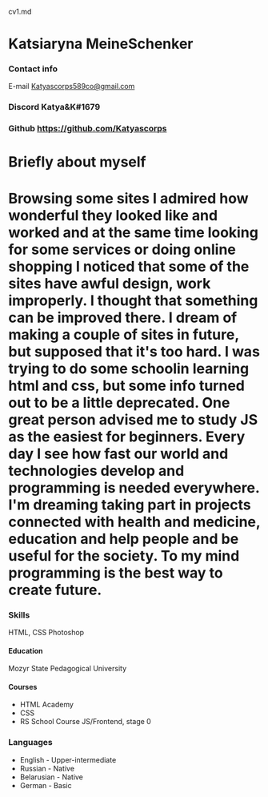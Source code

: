 cv1.md 
# Katsiaryna MeineSchenker
### Contact info
E-mail Katyascorps589co@gmail.com
### Discord  Katya&K#1679
### Github  https://github.com/Katyascorps
#
# Briefly about myself
Browsing some sites I admired how wonderful they looked like and worked and at the same time looking for some services or doing online shopping I noticed that some of the sites have awful design, work improperly. I thought that something can be improved there. I dream of making a couple of sites in future, but supposed that it's too hard. I was trying to do some schoolin learning html and css, but  some info turned out to be a little deprecated. One great person advised me to study JS as the easiest for beginners. Every day I see how fast our world and technologies develop and programming is needed everywhere. I'm dreaming taking part in projects connected with health and medicine, education and help people and be useful for the society. To my mind programming is the best way to create future.
====

### Skills 
HTML, CSS 
Photoshop
#### 

#### Education
Mozyr State Pedagogical University
#### Courses
* HTML Academy
* CSS
* RS School Course JS/Frontend, stage 0

### Languages
* English - Upper-intermediate
* Russian - Native
* Belarusian - Native
* German - Basic
